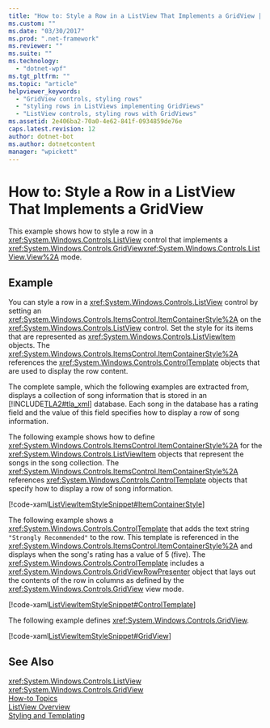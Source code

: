 ```yaml
---
title: "How to: Style a Row in a ListView That Implements a GridView | Microsoft Docs"
ms.custom: ""
ms.date: "03/30/2017"
ms.prod: ".net-framework"
ms.reviewer: ""
ms.suite: ""
ms.technology: 
  - "dotnet-wpf"
ms.tgt_pltfrm: ""
ms.topic: "article"
helpviewer_keywords: 
  - "GridView controls, styling rows"
  - "styling rows in ListViews implementing GridViews"
  - "ListView controls, styling rows with GridViews"
ms.assetid: 2e406ba2-70a0-4e62-841f-0934859de76e
caps.latest.revision: 12
author: dotnet-bot
ms.author: dotnetcontent
manager: "wpickett"
---
```

# How to: Style a Row in a ListView That Implements a GridView
This example shows how to style a row in a <xref:System.Windows.Controls.ListView> control that implements a <xref:System.Windows.Controls.GridView><xref:System.Windows.Controls.ListView.View%2A> mode.  
  
## Example  
 You can style a row in a <xref:System.Windows.Controls.ListView> control by setting an <xref:System.Windows.Controls.ItemsControl.ItemContainerStyle%2A> on the <xref:System.Windows.Controls.ListView> control. Set the style for its items that are represented as <xref:System.Windows.Controls.ListViewItem> objects. The <xref:System.Windows.Controls.ItemsControl.ItemContainerStyle%2A> references the <xref:System.Windows.Controls.ControlTemplate> objects that are used to display the row content.  
  
 The complete sample, which the following examples are extracted from, displays a collection of song information that is stored in an [!INCLUDE[TLA2#tla_xml](../../../../includes/tla2sharptla-xml-md.md)] database. Each song in the database has a rating field and the value of this field specifies how to display a row of song information.  
  
 The following example shows how to define <xref:System.Windows.Controls.ItemsControl.ItemContainerStyle%2A> for the <xref:System.Windows.Controls.ListViewItem> objects that represent the songs in the song collection. The <xref:System.Windows.Controls.ItemsControl.ItemContainerStyle%2A> references <xref:System.Windows.Controls.ControlTemplate> objects that specify how to display a row of song information.  
  
 [!code-xaml[ListViewItemStyleSnippet#ItemContainerStyle](../../../../samples/snippets/csharp/VS_Snippets_Wpf/ListViewItemStyleSnippet/CS/Window1.xaml#itemcontainerstyle)]  
  
 The following example shows a <xref:System.Windows.Controls.ControlTemplate> that adds the text string `"Strongly Recommended"` to the row. This template is referenced in the <xref:System.Windows.Controls.ItemsControl.ItemContainerStyle%2A> and displays when the song's rating has a value of 5 (five). The <xref:System.Windows.Controls.ControlTemplate> includes a <xref:System.Windows.Controls.GridViewRowPresenter> object that lays out the contents of the row in columns as defined by the <xref:System.Windows.Controls.GridView> view mode.  
  
 [!code-xaml[ListViewItemStyleSnippet#ControlTemplate](../../../../samples/snippets/csharp/VS_Snippets_Wpf/ListViewItemStyleSnippet/CS/Window1.xaml#controltemplate)]  
  
 The following example defines <xref:System.Windows.Controls.GridView>.  
  
 [!code-xaml[ListViewItemStyleSnippet#GridView](../../../../samples/snippets/csharp/VS_Snippets_Wpf/ListViewItemStyleSnippet/CS/Window1.xaml#gridview)]  
  
## See Also  
 <xref:System.Windows.Controls.ListView>   
 <xref:System.Windows.Controls.GridView>   
 [How-to Topics](../../../../docs/framework/wpf/controls/listview-how-to-topics.md)   
 [ListView Overview](../../../../docs/framework/wpf/controls/listview-overview.md)   
 [Styling and Templating](../../../../docs/framework/wpf/controls/styling-and-templating.md)
